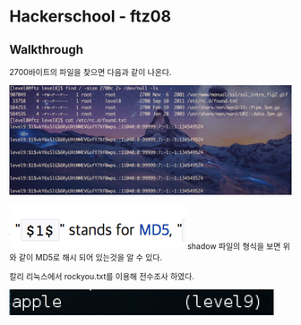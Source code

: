 # Hackerschool - ftz08

## Walkthrough


2700바이트의 파일을 찾으면 다음과 같이 나온다.

![8.png](./8.png)


![8_2.png](./8_2.png)
shadow 파일의 형식을 보면 위와 같이 MD5로 해시 되어 있는것을 알 수 있다.

칼리 리눅스에서 rockyou.txt를 이용해 전수조사 하였다.


![8_3.png](./8_3.png)
